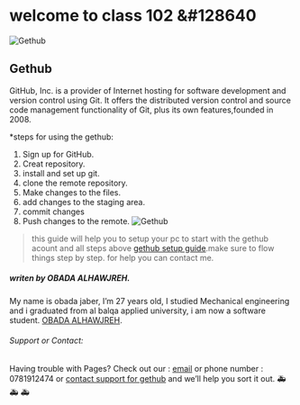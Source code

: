 # welcome to class 102 &#128640


![Gethub](https://miro.medium.com/max/719/1*WaaXnUvhvrswhBJSw4YTuQ.png)
## Gethub

GitHub, Inc. is a provider of Internet hosting for software development and version control using Git. It offers the distributed version control and source code management 
functionality of Git, plus its own features,founded in 2008.

*steps for using the gethub:                        
1. Sign up for GitHub.
2. Creat repository.
3. install and set up git.
4. clone the remote repository.
5. Make changes to the files.
6. add changes to the staging area.
7. commit changes
8. Push changes to the remote.
![Gethub](https://www.coderomeos.org/storage/uploads/images/posts/how-to-use-github-simple-github-tutorial-for-beginners-5d75f561e98d4.png)


>this guide will help you to setup your pc to start with the gethub acount and all steps above [gethub setup guide](https://github.com/codefellows/setup-guide/tree/master/windows).make sure to flow things step by step. for help you can
contact me.

##### *writen by OBADA ALHAWJREH.*

My name is obada jaber, I’m 27 years old, I studied Mechanical engineering and i graduated from al balqa applied university, i am now a software student. [OBADA ALHAWJREH](https://github.com/Obada-gh). 

###### *Support or Contact:*

Having trouble with Pages? Check out our : [email](obada7jaber7@gmail.com) or phone number : 0781912474 or [contact support for gethub](https://support.github.com/contact) and we’ll help you sort it out. &#x1F691; &#x1F691; &#x1F691;



